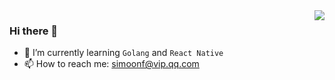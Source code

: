 <img align="right" src="https://github-readme-stats.vercel.app/api?username=Simoon-F&show_icons=true" />

<!-- <img align="right" src="https://github-readme-stats.vercel.app/api/top-langs/?username=Simoon-F&layout=compact&langs_count=8" /> -->


<!-- ![](./profile-3d-contrib/profile-south-season-animate.svg) -->


### Hi there 👋

- 🌱 I’m currently learning `Golang` and `React Native`
- 📫 How to reach me: simoonf@vip.qq.com

<!--
**Simoon-F/Simoon-F** is a ✨ _special_ ✨ repository because its `README.md` (this file) appears on your GitHub profile.

Here are some ideas to get you started:

- 🔭 I’m currently working on ...
- 🌱 I’m currently learning ...
- 👯 I’m looking to collaborate on ...
- 🤔 I’m looking for help with ...
- 💬 Ask me about ...
- 📫 How to reach me: ...
- 😄 Pronouns: ...
- ⚡ Fun fact: ...
-->

